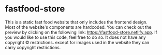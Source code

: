 # fastfood-store
This is a static fast food website that only includes the frontend design. Most of the website's components are hardcoded. You can check out the preview by clicking on the following link:  https://fastfood-store.netlify.app.
 If you would like to use this code, feel free to do so. It does not have any copyright ©️ restrictions.
except for images used in the website they can carry copyright restrictions.